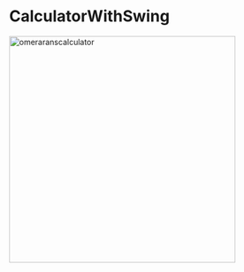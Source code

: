 # CalculatorWithSwing
<img width="409" alt="omeraranscalculator" src="https://user-images.githubusercontent.com/67416117/130455919-f6c120d8-6e9d-47a1-8db2-1189a7985b2b.png">
